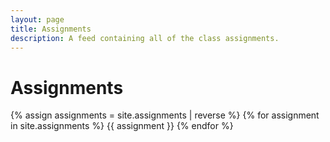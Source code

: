 ```yaml
---
layout: page
title: Assignments
description: A feed containing all of the class assignments.
---
```


# Assignments


{% assign assignments = site.assignments | reverse %}
{% for assignment in site.assignments %}
{{ assignment }}
{% endfor %}
